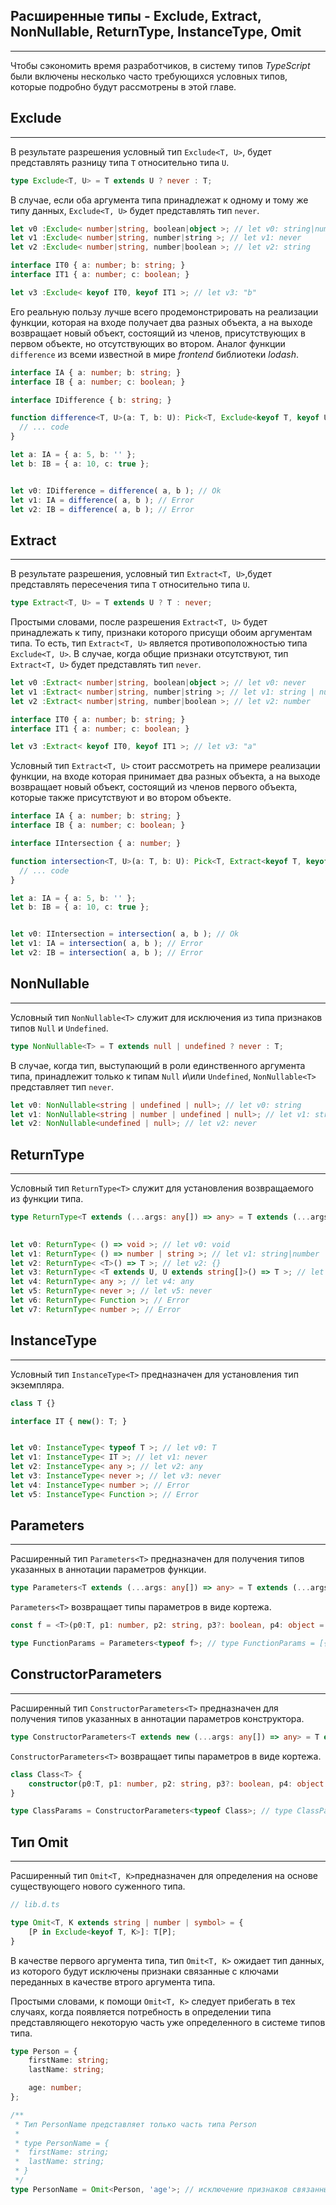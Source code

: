 ## Расширенные типы - Exclude, Extract, NonNullable, ReturnType, InstanceType, Omit
________________

Чтобы сэкономить время разработчиков, в систему типов *TypeScript* были включены несколько часто требующихся условных типов, которые подробно будут рассмотрены в этой главе.


## Exclude
________________

В результате разрешения условный тип `Exclude<T, U>`, будет представлять разницу типа `T` относительно типа `U`. 

~~~~~typescript
type Exclude<T, U> = T extends U ? never : T;
~~~~~

В случае, если оба аргумента типа принадлежат к одному и тому же типу данных, `Exclude<T, U>` будет представлять тип `never`.

~~~~~typescript
let v0 :Exclude< number|string, boolean|object >; // let v0: string|number
let v1 :Exclude< number|string, number|string >; // let v1: never
let v2 :Exclude< number|string, number|boolean >; // let v2: string

interface IT0 { a: number; b: string; }
interface IT1 { a: number; c: boolean; }

let v3 :Exclude< keyof IT0, keyof IT1 >; // let v3: "b"
~~~~~

Его реальную пользу лучше всего продемонстрировать на реализации функции, которая на входе получает два разных объекта, а на выходе возвращает новый объект, состоящий из членов, присутствующих в первом объекте, но отсутствующих во втором. Аналог функции `difference` из всеми известной в мире *frontend* библиотеки *lodash*.

~~~~~typescript
interface IA { a: number; b: string; }
interface IB { a: number; c: boolean; }

interface IDifference { b: string; }

function difference<T, U>(a: T, b: U): Pick<T, Exclude<keyof T, keyof U>> {
  // ... code
}

let a: IA = { a: 5, b: '' };
let b: IB = { a: 10, c: true };


let v0: IDifference = difference( a, b ); // Ok
let v1: IA = difference( a, b ); // Error
let v2: IB = difference( a, b ); // Error
~~~~~


## Extract
________________


В результате разрешения, условный тип `Extract<T, U>`,будет представлять пересечения типа `T` относительно типа `U`.

~~~~~typescript
type Extract<T, U> = T extends U ? T : never;
~~~~~

Простыми словами, после разрешения `Extract<T, U>` будет принадлежать к типу, признаки которого присущи обоим аргументам типа. То есть, тип `Extract<T, U>` является противоположностью типа `Exclude<T, U>`. В случае, когда общие признаки отсутствуют, тип `Extract<T, U>` будет представлять тип `never`.

~~~~~typescript
let v0 :Extract< number|string, boolean|object >; // let v0: never
let v1 :Extract< number|string, number|string >; // let v1: string | number
let v2 :Extract< number|string, number|boolean >; // let v2: number

interface IT0 { a: number; b: string; }
interface IT1 { a: number; c: boolean; }

let v3 :Extract< keyof IT0, keyof IT1 >; // let v3: "a"
~~~~~

Условный тип `Extract<T, U>` стоит рассмотреть на примере реализации функции, на входе которая принимает два разных объекта, а на выходе возвращает новый объект, состоящий из членов первого объекта, которые также присутствуют и во втором объекте.

~~~~~typescript
interface IA { a: number; b: string; }
interface IB { a: number; c: boolean; }

interface IIntersection { a: number; }

function intersection<T, U>(a: T, b: U): Pick<T, Extract<keyof T, keyof U>> {
  // ... code
}

let a: IA = { a: 5, b: '' };
let b: IB = { a: 10, c: true };


let v0: IIntersection = intersection( a, b ); // Ok
let v1: IA = intersection( a, b ); // Error
let v2: IB = intersection( a, b ); // Error
~~~~~


## NonNullable
________________


Условный тип `NonNullable<T>` служит для исключения из типа признаков типов `Null` и `Undefined`.

~~~~~typescript
type NonNullable<T> = T extends null | undefined ? never : T;
~~~~~

В случае, когда тип, выступающий в роли единственного аргумента типа, принадлежит только к типам `Null` и\или `Undefined`, `NonNullable<T>` представляет тип `never`.

~~~~~typescript
let v0: NonNullable<string | undefined | null>; // let v0: string
let v1: NonNullable<string | number | undefined | null>; // let v1: string|number
let v2: NonNullable<undefined | null>; // let v2: never
~~~~~

## ReturnType
________________

Условный тип `ReturnType<T>` служит для установления возвращаемого из функции типа.

~~~~~typescript
type ReturnType<T extends (...args: any[]) => any> = T extends (...args: any[]) => infer R ? R : any;
	

let v0: ReturnType< () => void >; // let v0: void
let v1: ReturnType< () => number | string >; // let v1: string|number
let v2: ReturnType< <T>() => T >; // let v2: {}
let v3: ReturnType< <T extends U, U extends string[]>() => T >; // let v3: string[]
let v4: ReturnType< any >; // let v4: any
let v5: ReturnType< never >; // let v5: never
let v6: ReturnType< Function >; // Error
let v7: ReturnType< number >; // Error
~~~~~

## InstanceType
________________

Условный тип `InstanceType<T>` предназначен для установления тип экземпляра.

~~~~~typescript
class T {}

interface IT { new(): T; }


let v0: InstanceType< typeof T >; // let v0: T
let v1: InstanceType< IT >; // let v1: never
let v2: InstanceType< any >; // let v2: any
let v3: InstanceType< never >; // let v3: never
let v4: InstanceType< number >; // Error
let v5: InstanceType< Function >; // Error
~~~~~

## Parameters
________________

Расширенный тип `Parameters<T>` предназначен для получения типов указанных в аннотации параметров функции.

`````typescript
type Parameters<T extends (...args: any[]) => any> = T extends (...args: infer P) => any ? P : never;
`````

`Parameters<T>` возвращает типы параметров в виде кортежа.

`````typescript
const f = <T>(p0:T, p1: number, p2: string, p3?: boolean, p4: object = {}) => ({}); 

type FunctionParams = Parameters<typeof f>; // type FunctionParams = [{}, number, string, boolean?, object?]
`````


## ConstructorParameters
________________


Расширенный тип `ConstructorParameters<T>` предназначен для получения типов указанных в аннотации параметров конструктора.

`````typescript
type ConstructorParameters<T extends new (...args: any[]) => any> = T extends new (...args: infer P) => any ? P : never;
`````

`ConstructorParameters<T>` возвращает типы параметров в виде кортежа.

`````typescript
class Class<T> {
    constructor(p0:T, p1: number, p2: string, p3?: boolean, p4: object = {}){}
}

type ClassParams = ConstructorParameters<typeof Class>; // type ClassParams = [{}, number, string, boolean?, object?]
`````

## Тип Omit
________________

Расширенный тип `Omit<T, K>`предназначен для определения на основе существующего нового суженного типа.

`````typescript
// lib.d.ts

type Omit<T, K extends string | number | symbol> = { 
    [P in Exclude<keyof T, K>]: T[P];
}
`````

В качестве первого аргумента типа, тип `Omit<T, K>` ожидает тип данных, из которого будут исключены признаки связанные с ключами переданных в качестве втрого аргумента типа.

Простыми словами, к помощи `Omit<T, K>` следует прибегать в тех случаях, когда появляется потребность в определении типа представляющего некоторую часть уже определенного в системе типов типа.

`````typescript
type Person = {
    firstName: string;
    lastName: string;

    age: number;
};

/**
 * Тип PersonName представляет только часть типа Person
 * 
 * type PersonName = {
 *  firstName: string;
 *  lastName: string;
 * }
 */
type PersonName = Omit<Person, 'age'>; // исключение признаков связанных с полем age из типа Person

`````